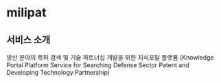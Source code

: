 # milipat


## 서비스 소개

방산 분야의 특허 검색 및 기술 파트너십 개발을 위한 지식포탈 플랫폼 (Knowledge Portal Platform Service for Searching Defense Sector Patent and Developing Technology Partnership)
